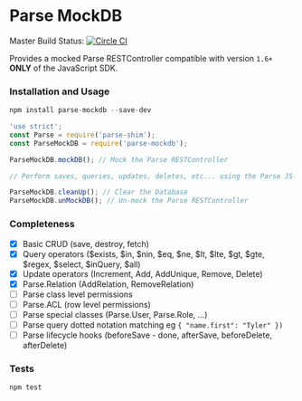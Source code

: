 Parse MockDB
=====================

Master Build Status: [![Circle CI](https://circleci.com/gh/HustleInc/parse-mockdb/tree/master.svg?style=svg)](https://circleci.com/gh/HustleInc/parse-mockdb/tree/master)

Provides a mocked Parse RESTController compatible with version `1.6+` **ONLY** of the JavaScript SDK.

### Installation and Usage

```js
npm install parse-mockdb --save-dev
```

```js
'use strict';
const Parse = require('parse-shim');
const ParseMockDB = require('parse-mockdb');

ParseMockDB.mockDB(); // Mock the Parse RESTController

// Perform saves, queries, updates, deletes, etc... using the Parse JS SDK

ParseMockDB.cleanUp(); // Clear the Database
ParseMockDB.unMockDB(); // Un-mock the Parse RESTController
```

### Completeness

 - [x] Basic CRUD (save, destroy, fetch)
 - [x] Query operators ($exists, $in, $nin, $eq, $ne, $lt, $lte, $gt, $gte, $regex, $select, $inQuery, $all)
 - [x] Update operators (Increment, Add, AddUnique, Remove, Delete)
 - [x] Parse.Relation (AddRelation, RemoveRelation)
 - [ ] Parse class level permissions
 - [ ] Parse.ACL (row level permissions)
 - [ ] Parse special classes (Parse.User, Parse.Role, ...)
 - [ ] Parse query dotted notation matching eg `{ "name.first": "Tyler" })`
 - [ ] Parse lifecycle hooks (beforeSave - done, afterSave, beforeDelete, afterDelete)

### Tests

```sh
npm test
```
